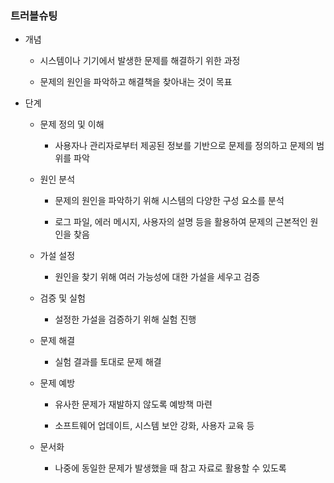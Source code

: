 ### 트러블슈팅

- 개념
  
  - 시스템이나 기기에서 발생한 문제를 해결하기 위한 과정
  
  - 문제의 원인을 파악하고 해결책을 찾아내는 것이 목표

- 단계
  
  - 문제 정의 및 이해
    
    - 사용자나 관리자로부터 제공된 정보를 기반으로 문제를 정의하고 문제의 범위를 파악
  
  - 원인 분석
    
    - 문제의 원인을 파악하기 위해 시스템의 다양한 구성 요소를 분석
    
    - 로그 파일, 에러 메시지, 사용자의 설명 등을 활용하여 문제의 근본적인 원인을 찾음
  
  - 가설 설정
    
    - 원인을 찾기 위해 여러 가능성에 대한 가설을 세우고 검증
  
  - 검증 및 실험
    
    - 설정한 가설을 검증하기 위해 실험 진행
  
  - 문제 해결
    
    - 실험 결과를 토대로 문제 해결
  
  - 문제 예방
    
    - 유사한 문제가 재발하지 않도록 예방책 마련
    
    - 소프트웨어 업데이트, 시스템 보안 강화, 사용자 교육 등
  
  - 문서화
    
    - 나중에 동일한 문제가 발생했을 때 참고 자료로 활용할 수 있도록


